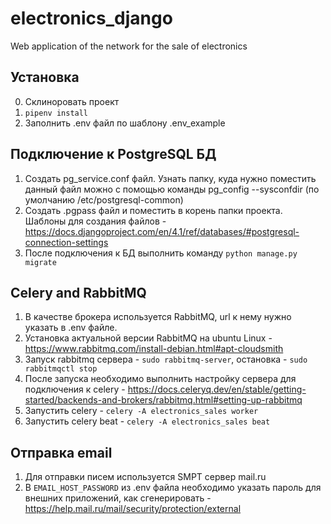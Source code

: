 # electronics_django

Web application of the network for the sale of electronics

## Установка

0. Склиноровать проект
1. `pipenv install`
2. Заполнить .env файл по шаблону .env_example

## Подключение к PostgreSQL БД

1. Создать pg_service.conf файл. Узнать папку, куда нужно поместить данный файл можно с помощью команды
   pg_config --sysconfdir (по умолчанию /etc/postgresql-common)
2. Создать .pgpass файл и поместить в корень папки проекта.
   Шаблоны для создания файлов - https://docs.djangoproject.com/en/4.1/ref/databases/#postgresql-connection-settings
3. После подключения к БД выполнить команду `python manage.py migrate`

## Celery and RabbitMQ

1. В качестве брокера используется RabbitMQ, url к нему нужно указать в .env файле.
2. Установка актуальной версии RabbitMQ на ubuntu Linux - https://www.rabbitmq.com/install-debian.html#apt-cloudsmith
3. Запуск rabbitmq сервера - `sudo rabbitmq-server`, остановка - `sudo rabbitmqctl stop`
4. После запуска необходимо выполнить настройку сервера для подключения к
   celery - https://docs.celeryq.dev/en/stable/getting-started/backends-and-brokers/rabbitmq.html#setting-up-rabbitmq
5. Запустить celery - `celery -A electronics_sales worker`
6. Запустить celery beat - `celery -A electronics_sales beat`

## Отправка email

1. Для отправки писем используется SMPT сервер mail.ru
2. В `EMAIL_HOST_PASSWORD` из .env файла необходимо указать пароль для внешних приложений, как
   сгенерировать - https://help.mail.ru/mail/security/protection/external